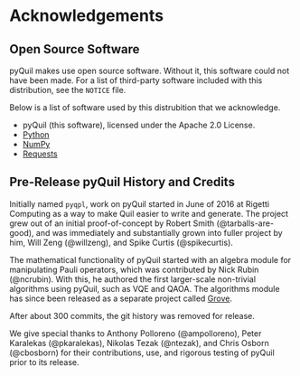 # Acknowledgements

## Open Source Software

pyQuil makes use open source software. Without it, this software could
not have been made. For a list of third-party software included with
this distribution, see the `NOTICE` file.

Below is a list of software used by this distrubition that we
acknowledge.

* pyQuil (this software), licensed under the Apache 2.0 License.
* [Python](https://www.python.org/)
* [NumPy](http://www.numpy.org/)
* [Requests](http://docs.python-requests.org/en/master/)

## Pre-Release pyQuil History and Credits

Initially named `pyqpl`, work on pyQuil started in June of 2016 at Rigetti Computing as a way to
make Quil easier to write and generate. The project grew out of an initial proof-of-concept by
Robert Smith (@tarballs-are-good), and was immediately and substantially grown into fuller project
by him, Will Zeng (@willzeng), and Spike Curtis (@spikecurtis).

The mathematical functionality of pyQuil started with an algebra module for manipulating Pauli
operators, which was contributed by Nick Rubin (@ncrubin). With this, he authored the first
larger-scale non-trivial algorithms using pyQuil, such as VQE and QAOA. The algorithms module has
since been released as a separate project called [Grove](https://github.com/rigetticomputing/grove).

After about 300 commits, the git history was removed for release.

We give special thanks to Anthony Polloreno (@ampolloreno), Peter Karalekas (@pkaralekas), Nikolas
Tezak (@ntezak), and Chris Osborn (@cbosborn) for their contributions, use, and rigorous testing of
pyQuil prior to its release.